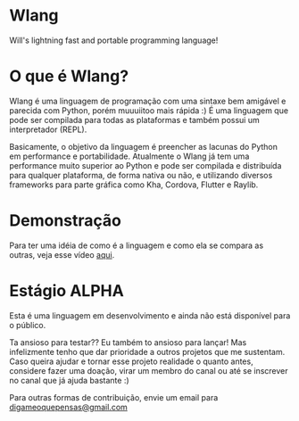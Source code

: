 # Wlang
Will's lightning fast and portable programming language!

# O que é Wlang?

Wlang é uma linguagem de programação com uma sintaxe bem amigável e parecida com Python, porém muuuiitoo mais rápida :)
É uma linguagem que pode ser compilada para todas as plataformas e também possui um interpretador (REPL).

Basicamente, o objetivo da linguagem é preencher as lacunas do Python em performance e portabilidade. Atualmente o Wlang já tem uma performance muito superior ao Python e pode ser compilada e distribuída para qualquer plataforma, de forma nativa ou não, e utilizando diversos frameworks para parte gráfica como Kha, Cordova, Flutter e Raylib.

# Demonstração

Para ter uma idéia de como é a linguagem e como ela se compara as outras, veja esse vídeo [aqui](https://www.youtube.com/watch?v=_8xtTyCTPXI).

# Estágio ALPHA

Esta é uma linguagem em desenvolvimento e ainda não está disponível para o público.

Ta ansioso para testar?? Eu também to ansioso para lançar! Mas infelizmente tenho que dar prioridade a outros projetos que me sustentam. Caso queira ajudar e tornar esse projeto realidade o quanto antes, considere fazer uma doação, virar um membro do canal ou até se inscrever no canal que já ajuda bastante :)

Para outras formas de contribuição, envie um email para digameoquepensas@gmail.com

